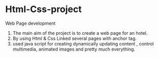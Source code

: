 # Html-Css-project
Web Page development

1. The main aim of the project is to create a web page for an hotel. 
2. By using Html & Css Linked several pages with anchor tag. 
3. used java script for creating dynamically updating content , control multimedia, animated images and pretty much everything. 
